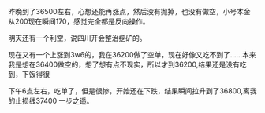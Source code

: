 昨晚到了36500左右，心想还能再涨点，然后没有抛掉，也没有做空，小号本金从200现在瞬间170，感觉完全都是反向操作。

明天还有一个利空，说四川开会整治挖矿的。

现在又有一个上涨到3w6的，我在36200做了空单，现在好像又吃不到了……本来我是想在36400做空的，想了想有点不现实，所以才到36200,结果还是没有吃到，下饭得很

下午6点左右，吃单了，但是很惨，开始还在下跌，结果瞬间拉升到了36800,离我的止损线37400 一步之遥。

